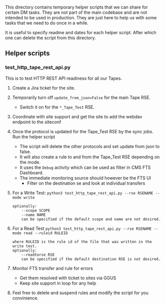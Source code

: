 This directory contains temporary helper scripts that we can share for certain DM tasks. 
They are not part of the main codebase and are not intended to be used in production. They are just here to help us with some tasks that we need to do once in a while.

It is useful to specify readme and dates for each helper script.
After which one can delete the script from this directory.

## Helper scripts

### test_http_tape_rest_api.py

This is to test HTTP REST API readiness for all our Tapes.

1. Create a Jira ticket for the site. 
2. Temporarily turn off `update_from_json=False` for the main Tape RSE.
    - Switch it on for the `*_Tape_Test` RSE.
3. Coordinate with site support and get the site to add the webdav endpoint to the siteconf
4. Once the protocol is updated for the Tape_Test RSE by the sync jobs. Run the helper script
    - The script will delete the other protocols and set update from json to false. 
    - It will also create a rule to and from the Tape_Test RSE depending on the mode.
    - It uses the `Debug` activity which can be used as filter in CMS FTS Dashboard.
    - The immediate monitoring source should however be the FTS UI
       - Filter on the destination se and look at individual transfers

5. For a Write Test: `python3 test_http_tape_rest_api.py --rse RSENAME --mode write`
    ```
    optionally:
        --scope SCOPE
        --name NAME
        can be specified if the default scope and name are not desired.
    ```
6. For a Read Test `python3 test_http_tape_rest_api.py --rse RSENAME --mode read --ruleid RULEID`
    ```    
    where RULEID is the rule id of the file that was written in the write test.
    optionally:
        --readtorse RSE
        can be specified if the default destination RSE is not desired.
    ```
7. Monitor FTS transfer and rule for errors
   - Get them resolved with ticket to sites via GGUS
   - Keep site support in loop for any help

8. Feel free to delete and suspend rules and modify the script for you convinience.